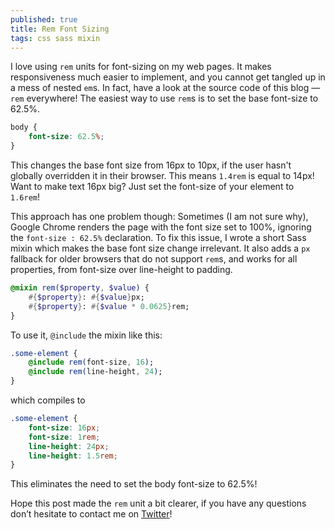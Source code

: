 ```yaml
---
published: true
title: Rem Font Sizing
tags: css sass mixin
---
```


I love using `rem` units for font-sizing on my web pages. It makes responsiveness much easier to implement, and you cannot get tangled up in a mess of nested `em`s. In fact, have a look at the source code of this blog — `rem` everywhere! The easiest way to use `rem`s is to set the base font-size to 62.5%.

```CSS
body {
    font-size: 62.5%;
}
```

This changes the base font size from 16px to 10px, if the user hasn't globally overridden it in their browser. This means `1.4rem` is equal to 14px! Want to make text 16px big? Just set the font-size of your element to `1.6rem`!

This approach has one problem though: Sometimes (I am not sure why), Google Chrome renders the page with the font size set to 100%, ignoring the `font-size : 62.5%` declaration. To fix this issue, I wrote a short Sass mixin which makes the base font size change irrelevant. It also adds a `px` fallback for older browsers that do not support `rem`s, and works for all properties, from font-size over line-height to padding.

```Sass
@mixin rem($property, $value) {
    #{$property}: #{$value}px;
    #{$property}: #{$value * 0.0625}rem;
}
```

To use it, `@include` the mixin like this:

```Sass
.some-element {
    @include rem(font-size, 16);
    @include rem(line-height, 24);
}
```

which compiles to

```CSS
.some-element {
    font-size: 16px;
    font-size: 1rem;
    line-height: 24px;
    line-height: 1.5rem;
}
```

This eliminates the need to set the body font-size to 62.5%! 

Hope this post made the `rem` unit a bit clearer, if you have any questions don’t hesitate to contact me on [Twitter](https://twitter.com/mxstbr)!